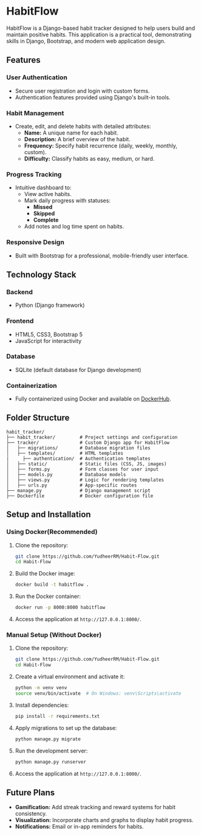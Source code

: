 # HabitFlow

HabitFlow is a Django-based habit tracker designed to help users build and maintain positive habits. This application is a practical tool, demonstrating skills in Django, Bootstrap, and modern web application design.

## Features

### **User Authentication**
- Secure user registration and login with custom forms.
- Authentication features provided using Django's built-in tools.

### **Habit Management**
- Create, edit, and delete habits with detailed attributes:
  - **Name:** A unique name for each habit.
  - **Description:** A brief overview of the habit.
  - **Frequency:** Specify habit recurrence (daily, weekly, monthly, custom).
  - **Difficulty:** Classify habits as easy, medium, or hard.

### **Progress Tracking**
- Intuitive dashboard to:
  - View active habits.
  - Mark daily progress with statuses:
    - **Missed**
    - **Skipped**
    - **Complete**
  - Add notes and log time spent on habits.

### **Responsive Design**
- Built with Bootstrap for a professional, mobile-friendly user interface.

## Technology Stack

### **Backend**
- Python (Django framework)

### **Frontend**
- HTML5, CSS3, Bootstrap 5
- JavaScript for interactivity

### **Database**
- SQLite (default database for Django development)

### **Containerization**
- Fully containerized using Docker and available on [DockerHub](https://hub.docker.com/repository/docker/yudheerrm/habit-flow/).

## Folder Structure

```
habit_tracker/
├── habit_tracker/         # Project settings and configuration
├── tracker/               # Custom Django app for HabitFlow
│   ├── migrations/        # Database migration files
│   ├── templates/         # HTML templates
|     ├── authentication/  # Authentication templates
│   ├── static/            # Static files (CSS, JS, images)
│   ├── forms.py           # Form classes for user input
│   ├── models.py          # Database models
│   ├── views.py           # Logic for rendering templates
│   ├── urls.py            # App-specific routes
├── manage.py              # Django management script
├── Dockerfile             # Docker configuration file
```

## Setup and Installation

### Using Docker(Recommended)
1. Clone the repository:
   ```bash
   git clone https://github.com/YudheerRM/Habit-Flow.git
   cd Habit-Flow
   ```

2. Build the Docker image:
   ```bash
   docker build -t habitflow .
   ```

3. Run the Docker container:
   ```bash
   docker run -p 8000:8000 habitflow
   ```

4. Access the application at `http://127.0.0.1:8000/`.

### Manual Setup (Without Docker)
1. Clone the repository:
   ```bash
   git clone https://github.com/YudheerRM/Habit-Flow.git
   cd Habit-Flow
   ```

2. Create a virtual environment and activate it:
   ```bash
   python -m venv venv
   source venv/bin/activate  # On Windows: venv\Scripts\activate
   ```

3. Install dependencies:
   ```bash
   pip install -r requirements.txt
   ```

4. Apply migrations to set up the database:
   ```bash
   python manage.py migrate
   ```

5. Run the development server:
   ```bash
   python manage.py runserver
   ```

6. Access the application at `http://127.0.0.1:8000/`.

## Future Plans

- **Gamification:** Add streak tracking and reward systems for habit consistency.
- **Visualization:** Incorporate charts and graphs to display habit progress.
- **Notifications:** Email or in-app reminders for habits.
